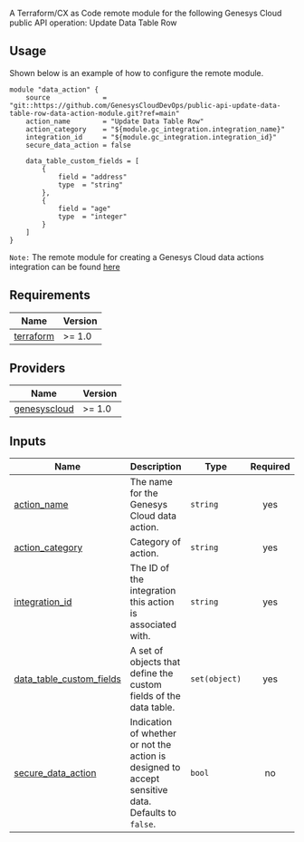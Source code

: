 A Terraform/CX as Code remote module for the following Genesys Cloud public API operation: Update Data Table Row

## Usage

Shown below is an example of how to configure the remote module.

```hcl
module "data_action" {
    source             = "git::https://github.com/GenesysCloudDevOps/public-api-update-data-table-row-data-action-module.git?ref=main"
    action_name        = "Update Data Table Row"
    action_category    = "${module.gc_integration.integration_name}"
    integration_id     = "${module.gc_integration.integration_id}"
    secure_data_action = false

    data_table_custom_fields = [
        {
            field = "address"
            type  = "string"
        }, 
        {
            field = "age"
            type  = "integer"
        }
    ]
}
```

`Note:` The remote module for creating a Genesys Cloud data actions integration can be found [here](https://github.com/GenesysCloudDevOps/public-api-data-actions-integration-module "Opens github.com/GenesysCloudDevOps/public-api-data-actions-integration-module")

## Requirements

| Name | Version |
|------|---------|
| <a name="provider_terraform"></a>[terraform](https://www.terraform.io/) | >= 1.0 |

## Providers

| Name | Version |
|------|---------|
| <a name="provider_genesyscloud"></a> [genesyscloud](https://registry.terraform.io/providers/MyPureCloud/genesyscloud/latest) | >= 1.0|


## Inputs

| Name | Description | Type | Required |
|------|-------------|------|:--------:|
| <a name="action_name"></a> [action_name](#action\_\name)  | The name for the Genesys Cloud data action. | `string` | yes |
| <a name="action_category"></a> [action_category](#action\_\category)  | Category of action. | `string` | yes |
| <a name="integration_id"></a> [integration_id](#integration\_\id)  | The ID of the integration this action is associated with. | `string` | yes |
| <a name="data_table_custom_fields"></a> [data_table_custom_fields](#data\_\table\_\custom\_\fields)  | A set of objects that define the custom fields of the data table. | `set(object)` | yes |
| <a name="secure_data_action"></a> [secure_data_action](#integration\_\id)  | Indication of whether or not the action is designed to accept sensitive data. Defaults to `false`. | `bool` | no |